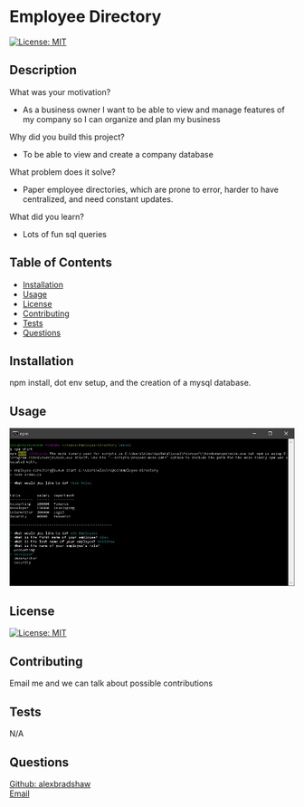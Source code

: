 
# Employee Directory
[![License: MIT](https://img.shields.io/badge/License-MIT-yellow.svg)](https://opensource.org/licenses/MIT)
## Description
What was your motivation? 
- As a business owner I want to be able to view and manage features of my company so I can organize and plan my business

Why did you build this project?
- To be able to view and create a company database

What problem does it solve?  
- Paper employee directories, which are prone to error, harder to have centralized, and need constant updates.

What did you learn?
- Lots of fun sql queries

## Table of Contents
- [Installation](#installation)
- [Usage](#usage)
- [License](#license)
- [Contributing](#contributing)
- [Tests](#tests)
- [Questions](#questions)
## Installation
npm install, dot env setup, and the creation of a mysql database.
## Usage
![employee-directory.jpg](assets/employee-directory.jpg?raw=true)
## License
[![License: MIT](https://img.shields.io/badge/License-MIT-yellow.svg)](https://opensource.org/licenses/MIT)
## Contributing
Email me and we can talk about possible contributions
## Tests
N/A
## Questions
[Github: alexbradshaw](https://github.com/alexbradshaw) <br>
[Email](mailto:alexanderbradshaw5@gmail.com)
